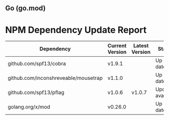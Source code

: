 ## Go (go.mod)
# NPM Dependency Update Report

| Dependency | Current Version | Latest Version | Status | Changelog | Highlights |
|------------|-----------------|---------------|--------|-----------|------------|
| github.com/spf13/cobra | v1.9.1 |  | Up to date |  |  |
| github.com/inconshreveable/mousetrap | v1.1.0 |  | Up to date |  |  |
| github.com/spf13/pflag | v1.0.6 | v1.0.7 | Update available |  |  |
| golang.org/x/mod | v0.26.0 |  | Up to date |  |  |

